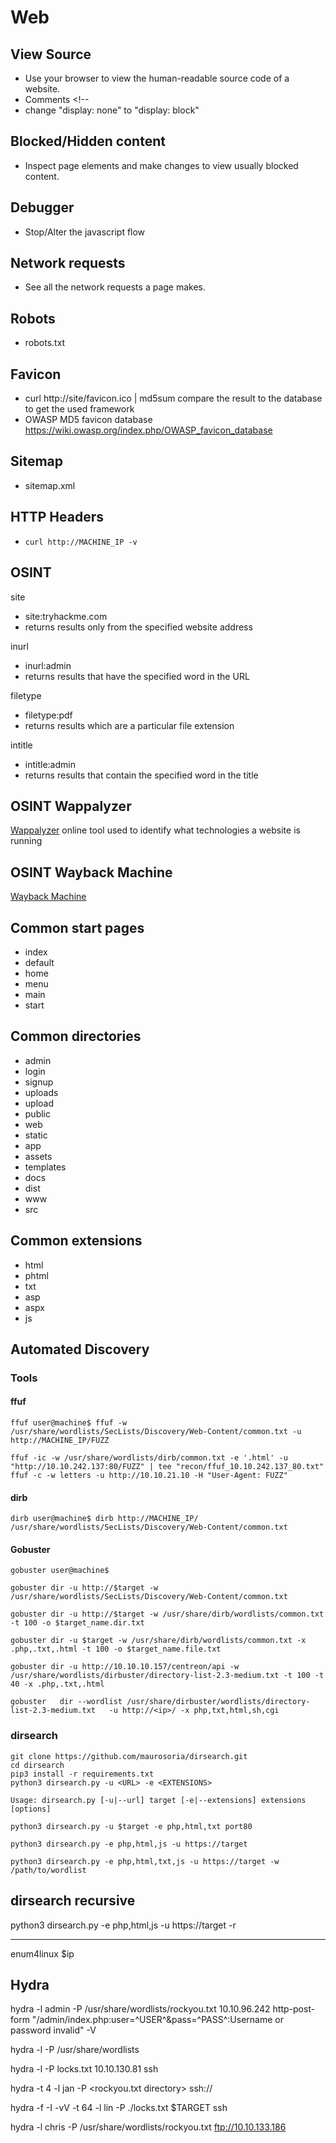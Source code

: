 # Web

## View Source

- Use your browser to view the human-readable source code of a website.
- Comments <!--
- change "display: none"  to "display: block"

## Blocked/Hidden content

- Inspect page elements and make changes to view usually blocked content.

## Debugger

- Stop/Alter the javascript flow

## Network requests

- See all the network requests a page makes.

## Robots

- robots.txt

## Favicon

- curl http://site/favicon.ico | md5sum
compare the result to the database to get the used framework
- OWASP MD5 favicon database https://wiki.owasp.org/index.php/OWASP_favicon_database

## Sitemap

- sitemap.xml

## HTTP Headers

- `curl http://MACHINE_IP -v`

## OSINT

site
- site:tryhackme.com
- returns results only from the specified website address

inurl
- inurl:admin
- returns results that have the specified word in the URL

filetype
- filetype:pdf
- returns results which are a particular file extension

intitle
- intitle:admin
- returns results that contain the specified word in the title

## OSINT Wappalyzer
[Wappalyzer](https://www.wappalyzer.com/) online tool used to identify what technologies a website is running

## OSINT Wayback Machine
[Wayback Machine](https://archive.org/web/)

## Common start pages
- index
- default
- home
- menu
- main
- start

## Common directories
- admin
- login
- signup
- uploads
- upload
- public
- web
- static
- app
- assets
- templates
- docs
- dist
- www
- src

## Common extensions
- html
- phtml
- txt
- asp
- aspx
- js

## Automated Discovery

### Tools

#### ffuf
```
ffuf user@machine$ ffuf -w /usr/share/wordlists/SecLists/Discovery/Web-Content/common.txt -u http://MACHINE_IP/FUZZ

ffuf -ic -w /usr/share/wordlists/dirb/common.txt -e '.html' -u "http://10.10.242.137:80/FUZZ" | tee "recon/ffuf_10.10.242.137_80.txt"
ffuf -c -w letters -u http://10.10.21.10 -H "User-Agent: FUZZ"
```

#### dirb
```
dirb user@machine$ dirb http://MACHINE_IP/ /usr/share/wordlists/SecLists/Discovery/Web-Content/common.txt
```

#### Gobuster
```
gobuster user@machine$

gobuster dir -u http://$target -w /usr/share/wordlists/SecLists/Discovery/Web-Content/common.txt

gobuster dir -u http://$target -w /usr/share/dirb/wordlists/common.txt -t 100 -o $target_name.dir.txt

gobuster dir -u $target -w /usr/share/dirb/wordlists/common.txt -x .php,.txt,.html -t 100 -o $target_name.file.txt

gobuster dir -u http://10.10.10.157/centreon/api -w /usr/share/wordlists/dirbuster/directory-list-2.3-medium.txt -t 100 -t 40 -x .php,.txt,.html

gobuster   dir --wordlist /usr/share/dirbuster/wordlists/directory-list-2.3-medium.txt   -u http://<ip>/ -x php,txt,html,sh,cgi
```

###  dirsearch

```
git clone https://github.com/maurosoria/dirsearch.git
cd dirsearch
pip3 install -r requirements.txt
python3 dirsearch.py -u <URL> -e <EXTENSIONS>

Usage: dirsearch.py [-u|--url] target [-e|--extensions] extensions [options]

python3 dirsearch.py -u $target -e php,html,txt port80

python3 dirsearch.py -e php,html,js -u https://target

python3 dirsearch.py -e php,html,txt,js -u https://target -w /path/to/wordlist

```

## dirsearch recursive
python3 dirsearch.py -e php,html,js -u https://target -r




-----------------------------------------------

enum4linux $ip


## Hydra

hydra -l admin -P /usr/share/wordlists/rockyou.txt 10.10.96.242 http-post-form "/admin/index.php:user=^USER^&pass=^PASS^:Username or password invalid" -V

hydra -l <username> -P /usr/share/wordlists

hydra -l <username> -P locks.txt 10.10.130.81 ssh

hydra -t 4 -l jan -P <rockyou.txt directory> ssh://<MACHINE IP>

hydra -f -I -vV -t 64 -l lin -P ./locks.txt $TARGET ssh

hydra -l chris -P /usr/share/wordlists/rockyou.txt ftp://10.10.133.186



<script>alert(document.cookie)</script>
